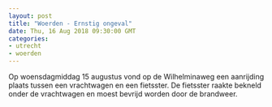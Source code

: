 ```yaml
---
layout: post
title: "Woerden - Ernstig ongeval"
date: Thu, 16 Aug 2018 09:30:00 GMT
categories: 
- utrecht 
- woerden 
---
```


Op woensdagmiddag 15 augustus vond op de Wilhelminaweg een aanrijding plaats tussen een vrachtwagen en een fietsster. De fietsster raakte bekneld onder de vrachtwagen en moest bevrijd worden door de brandweer.
